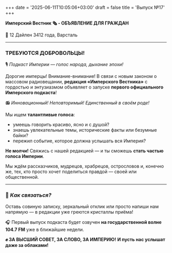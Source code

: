 +++
date = '2025-06-11T10:05:06+03:00'
draft = false
title = 'Выпуск №17'
+++

**Имперский Вестник 🗞 - ОБЪЯВЛЕНИЕ ДЛЯ ГРАЖДАН**

📆 12 Дайлен 3412 года, Варсталь

---

### **ТРЕБУЮТСЯ ДОБРОВОЛЬЦЫ!**
🎙 *Подкаст Империи — голос народа, дыхание эпохи!*

Дорогие имперцы! Внимание-внимание!
В связи с новым законом о массовом радиовещании, **редакция «Имперского Вестника»** с гордостью и энтузиазмом объявляет о запуске **первого официального Имперского подкаста**!

📻 *Инновационный! Неповторимый! Единственный в своём роде!*

Мы ищем **талантливые голоса**:

* умеешь говорить красиво, ясно и с душой?
* знаешь увлекательные темы, исторические факты или безумные байки?
* пережил событие, которое должна услышать вся Империя?

**Не молчи!** Свяжись с нашей редакцией — и ты сможешь **стать частью голоса Империи**.

Мы ждём рассказчиков, мудрецов, храбрецов, острословов и, конечно же, тех, кто просто хочет поделиться правдой — своей или общественной.

---

### 📩 *Как связаться?*
Оставь совиную записку, зеркальный отклик или просто напиши нам напрямую — в редакции уже греются кристаллы приёма!

🎧 Первый выпуск подкаста будет озвучен **на государственной волне 104.7 FM** уже в ближайшие недели.

**✊ ЗА ВЫСШИЙ СОВЕТ, ЗА СЛОВО, ЗА ИМПЕРИЮ!**
**И пусть нас услышат даже за облаками!**